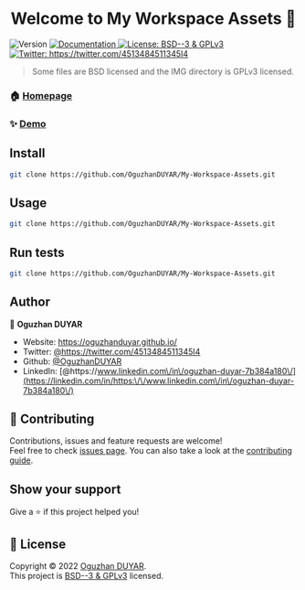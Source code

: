 <h1 align="center">Welcome to My Workspace Assets 👋</h1>
<p>
  <img alt="Version" src="https://img.shields.io/badge/version-1.0-blue.svg?cacheSeconds=2592000" />
  <a href="https://oguzhanduyar.github.io/" target="_blank">
    <img alt="Documentation" src="https://img.shields.io/badge/documentation-yes-brightgreen.svg" />
  </a>
  <a href="https://www.gnu.org/licenses/gpl-3.0.en.html" target="_blank">
    <img alt="License: BSD--3 & GPLv3" src="https://img.shields.io/badge/License-BSD--3 & GPLv3-yellow.svg" />
  </a>
  <a href="https://twitter.com/https://twitter.com/4513484511345I4" target="_blank">
    <img alt="Twitter: https://twitter.com/4513484511345I4" src="https://img.shields.io/twitter/follow/4513484511345I4.svg?style=social" />
  </a>
</p>

> Some files are BSD licensed and the IMG directory is GPLv3 licensed.

### 🏠 [Homepage](https://oguzhanduyar.github.io/)

### ✨ [Demo](https://oguzhanduyar.github.io/)

## Install

```sh
git clone https://github.com/OguzhanDUYAR/My-Workspace-Assets.git
```

## Usage

```sh
git clone https://github.com/OguzhanDUYAR/My-Workspace-Assets.git
```

## Run tests

```sh
git clone https://github.com/OguzhanDUYAR/My-Workspace-Assets.git
```

## Author

👤 **Oguzhan DUYAR**

* Website: https://oguzhanduyar.github.io/
* Twitter: [@https:\/\/twitter.com\/4513484511345I4](https://twitter.com/https:\/\/twitter.com\/4513484511345I4)
* Github: [@OguzhanDUYAR](https://github.com/OguzhanDUYAR)
* LinkedIn: [@https:\/\/www.linkedin.com\/in\/oguzhan-duyar-7b384a180\/](https://linkedin.com/in/https:\/\/www.linkedin.com\/in\/oguzhan-duyar-7b384a180\/)

## 🤝 Contributing

Contributions, issues and feature requests are welcome!<br />Feel free to check [issues page](https://github.com/OguzhanDUYAR/My-Workspace-Assets/issues). You can also take a look at the [contributing guide](https://github.com/OguzhanDUYAR/My-Workspace-Assets/wiki).

## Show your support

Give a ⭐️ if this project helped you!

## 📝 License

Copyright © 2022 [Oguzhan DUYAR](https://github.com/OguzhanDUYAR).<br />
This project is [BSD--3 & GPLv3](https://www.gnu.org/licenses/gpl-3.0.en.html) licensed.

